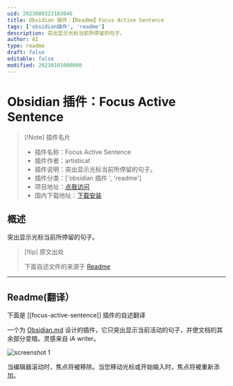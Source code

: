 ```yaml
---
uid: 2023080322183646
title: Obsidian 插件：【Readme】Focus Active Sentence
tags: ['obsidian插件', 'readme']
description: 突出显示光标当前所停留的句子。
author: AI
type: readme
draft: false
editable: false
modified: 20230101000000
---
```


# Obsidian 插件：Focus Active Sentence

> [!Note] 插件名片
> - 插件名称：Focus Active Sentence
> - 插件作者：artisticat
> - 插件说明：突出显示光标当前所停留的句子。
> - 插件分类：['obsidian 插件 ', 'readme']
> - 项目地址：[点我访问](https://github.com/artisticat1/focus-active-sentence)
> - 国内下载地址：[下载安装](https://pkmer.cn/products/plugin/pluginMarket/?focus-active-sentence)

## 概述

突出显示光标当前所停留的句子。

> [!tip] 原文出处
>
>下面自述文件的来源于 [Readme](https://ghproxy.net/https://raw.githubusercontent.com/artisticat1/focus-active-sentence/main/README.md)
>

---

## Readme(翻译）

下面是 [[focus-active-sentence]] 插件的自述翻译

一个为 [Obsidian.md](https://obsidian.md/) 设计的插件，它只突出显示当前活动的句子，并使文档的其余部分变暗。灵感来自 iA writer。

![screenshot 1](./screenshot_1.png)

当编辑器滚动时，焦点将被移除。当您移动光标或开始输入时，焦点将被重新添加。
